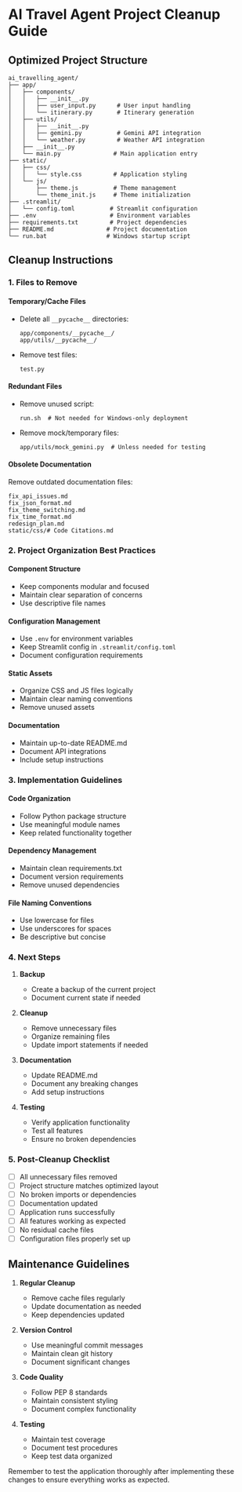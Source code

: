 # AI Travel Agent Project Cleanup Guide

## Optimized Project Structure

```
ai_travelling_agent/
├── app/
│   ├── components/
│   │   ├── __init__.py
│   │   ├── user_input.py      # User input handling
│   │   └── itinerary.py       # Itinerary generation
│   ├── utils/
│   │   ├── __init__.py
│   │   ├── gemini.py          # Gemini API integration
│   │   └── weather.py         # Weather API integration
│   ├── __init__.py
│   └── main.py               # Main application entry
├── static/
│   ├── css/
│   │   └── style.css         # Application styling
│   └── js/
│       ├── theme.js          # Theme management
│       └── theme_init.js     # Theme initialization
├── .streamlit/
│   └── config.toml          # Streamlit configuration
├── .env                     # Environment variables
├── requirements.txt         # Project dependencies
├── README.md               # Project documentation
└── run.bat                 # Windows startup script
```

## Cleanup Instructions

### 1. Files to Remove

#### Temporary/Cache Files
- Delete all `__pycache__` directories:
  ```
  app/components/__pycache__/
  app/utils/__pycache__/
  ```
- Remove test files:
  ```
  test.py
  ```

#### Redundant Files
- Remove unused script:
  ```
  run.sh  # Not needed for Windows-only deployment
  ```
- Remove mock/temporary files:
  ```
  app/utils/mock_gemini.py  # Unless needed for testing
  ```

#### Obsolete Documentation
Remove outdated documentation files:
```
fix_api_issues.md
fix_json_format.md
fix_theme_switching.md
fix_time_format.md
redesign_plan.md
static/css/# Code Citations.md
```

### 2. Project Organization Best Practices

#### Component Structure
- Keep components modular and focused
- Maintain clear separation of concerns
- Use descriptive file names

#### Configuration Management
- Use `.env` for environment variables
- Keep Streamlit config in `.streamlit/config.toml`
- Document configuration requirements

#### Static Assets
- Organize CSS and JS files logically
- Maintain clear naming conventions
- Remove unused assets

#### Documentation
- Maintain up-to-date README.md
- Document API integrations
- Include setup instructions

### 3. Implementation Guidelines

#### Code Organization
- Follow Python package structure
- Use meaningful module names
- Keep related functionality together

#### Dependency Management
- Maintain clean requirements.txt
- Document version requirements
- Remove unused dependencies

#### File Naming Conventions
- Use lowercase for files
- Use underscores for spaces
- Be descriptive but concise

### 4. Next Steps

1. **Backup**
   - Create a backup of the current project
   - Document current state if needed

2. **Cleanup**
   - Remove unnecessary files
   - Organize remaining files
   - Update import statements if needed

3. **Documentation**
   - Update README.md
   - Document any breaking changes
   - Add setup instructions

4. **Testing**
   - Verify application functionality
   - Test all features
   - Ensure no broken dependencies

### 5. Post-Cleanup Checklist

- [ ] All unnecessary files removed
- [ ] Project structure matches optimized layout
- [ ] No broken imports or dependencies
- [ ] Documentation updated
- [ ] Application runs successfully
- [ ] All features working as expected
- [ ] No residual cache files
- [ ] Configuration files properly set up

## Maintenance Guidelines

1. **Regular Cleanup**
   - Remove cache files regularly
   - Update documentation as needed
   - Keep dependencies updated

2. **Version Control**
   - Use meaningful commit messages
   - Maintain clean git history
   - Document significant changes

3. **Code Quality**
   - Follow PEP 8 standards
   - Maintain consistent styling
   - Document complex functionality

4. **Testing**
   - Maintain test coverage
   - Document test procedures
   - Keep test data organized

Remember to test the application thoroughly after implementing these changes to ensure everything works as expected.